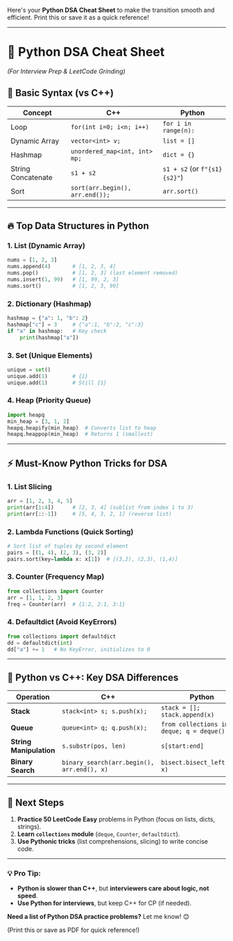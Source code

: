 Here's your **Python DSA Cheat Sheet** to make the transition smooth and efficient. Print this or save it as a quick reference!  

---

# **🐍 Python DSA Cheat Sheet**  
*(For Interview Prep & LeetCode Grinding)*  

## **📌 Basic Syntax (vs C++)**
| **Concept**       | **C++**                          | **Python**                      |
|-------------------|----------------------------------|---------------------------------|
| Loop              | `for(int i=0; i<n; i++)`         | `for i in range(n):`            |
| Dynamic Array     | `vector<int> v;`                 | `list = []`                     |
| Hashmap           | `unordered_map<int, int> mp;`    | `dict = {}`                     |
| String Concatenate| `s1 + s2`                        | `s1 + s2` (or `f"{s1}{s2}"`)    |
| Sort              | `sort(arr.begin(), arr.end());`   | `arr.sort()`                    |

---

## **🔥 Top Data Structures in Python**
### **1. List (Dynamic Array)**
```python
nums = [1, 2, 3]
nums.append(4)       # [1, 2, 3, 4]
nums.pop()           # [1, 2, 3] (last element removed)
nums.insert(1, 99)   # [1, 99, 2, 3]
nums.sort()          # [1, 2, 3, 99]
```

### **2. Dictionary (Hashmap)**
```python
hashmap = {"a": 1, "b": 2}
hashmap["c"] = 3     # {"a":1, "b":2, "c":3}
if "a" in hashmap:   # Key check
    print(hashmap["a"])
```

### **3. Set (Unique Elements)**
```python
unique = set()
unique.add(1)        # {1}
unique.add(1)        # Still {1}
```

### **4. Heap (Priority Queue)**
```python
import heapq
min_heap = [3, 1, 2]
heapq.heapify(min_heap)  # Converts list to heap
heapq.heappop(min_heap)  # Returns 1 (smallest)
```

---

## **⚡ Must-Know Python Tricks for DSA**
### **1. List Slicing**
```python
arr = [1, 2, 3, 4, 5]
print(arr[1:4])      # [2, 3, 4] (sublist from index 1 to 3)
print(arr[::-1])     # [5, 4, 3, 2, 1] (reverse list)
```

### **2. Lambda Functions (Quick Sorting)**
```python
# Sort list of tuples by second element
pairs = [(1, 4), (2, 3), (3, 2)]
pairs.sort(key=lambda x: x[1])  # [(3,2), (2,3), (1,4)]
```

### **3. Counter (Frequency Map)**
```python
from collections import Counter
arr = [1, 1, 2, 3]
freq = Counter(arr)  # {1:2, 2:1, 3:1}
```

### **4. Defaultdict (Avoid KeyErrors)**
```python
from collections import defaultdict
dd = defaultdict(int)
dd["a"] += 1   # No KeyError, initializes to 0
```

---

## **📌 Python vs C++: Key DSA Differences**
| **Operation**       | **C++**                     | **Python**                   |
|----------------------|-----------------------------|------------------------------|
| **Stack**            | `stack<int> s; s.push(x);`  | `stack = []; stack.append(x)`|
| **Queue**            | `queue<int> q; q.push(x);`  | `from collections import deque; q = deque()` |
| **String Manipulation** | `s.substr(pos, len)`     | `s[start:end]`               |
| **Binary Search**    | `binary_search(arr.begin(), arr.end(), x)` | `bisect.bisect_left(arr, x)` |

---

## **🚀 Next Steps**
1. **Practice 50 LeetCode Easy** problems in Python (focus on lists, dicts, strings).  
2. **Learn `collections` module** (`deque`, `Counter`, `defaultdict`).  
3. **Use Pythonic tricks** (list comprehensions, slicing) to write concise code.  

---

### **💡 Pro Tip:**  
- **Python is slower than C++**, but **interviewers care about logic, not speed**.  
- **Use Python for interviews**, but keep C++ for CP (if needed).  

**Need a list of Python DSA practice problems?** Let me know! 😊  

(Print this or save as PDF for quick reference!)